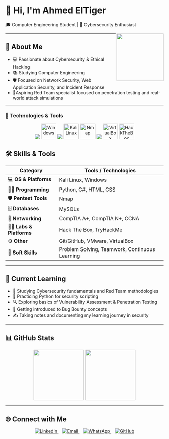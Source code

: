 # 👋 Hi, I'm Ahmed ElTiger  
🎓 Computer Engineering Student | 🔐 Cybersecurity Enthusiast

<img src="[https://media.giphy.com/media/ML15sUZFNyMy0Yv55m/giphy.gif](https://media2.giphy.com/media/v1.Y2lkPTc5MGI3NjExZG9ybjF0amt3cm83OXdvMDdibDBsODc1a2EwdjlscTRja2VsYnRmMyZlcD12MV9pbnRlcm5hbF9naWZfYnlfaWQmY3Q9Zw/XFPYCjIZw0MiBXY4dP/giphy.gif)" width="150px" align="right"/>



---

## 🔎 About Me  
- 💻 Passionate about Cybersecurity & Ethical Hacking  
- 📚 Studying Computer Engineering   
- 🛡 Focused on Network Security, Web Application Security, and Incident Response  
- 🎯Aspiring Red Team specialist focused on penetration testing and real-world attack simulations 



---


### 🔧 Technologies & Tools 
  

<p align="center">
  <!-- Programming -->
  <img src="https://skillicons.dev/icons?i=python" />

  <!-- OS & Platforms -->
  
  <img src="https://raw.githubusercontent.com/tandpfun/skill-icons/main/icons/Windows-Dark.svg" width="48" height="48" alt="Windows"/>

  <!-- Databases -->
  <img src="https://skillicons.dev/icons?i=mysql" />

  <!-- Security Tools -->
  <img src="https://www.kali.org/images/kali-dragon-icon.svg" width="48" height="48" alt="Kali Linux"/>
  <img src="https://nmap.org/images/sitelogo-nmap.svg" width="48" height="48" alt="Nmap"/>

  <!-- Version Control -->
  <img src="https://skillicons.dev/icons?i=git" />

  <!-- Virtualization -->
  <img src="https://www.vectorlogo.zone/logos/virtualbox/virtualbox-icon.svg" width="48" height="48" alt="VirtualBox"/>

  <!-- Platforms -->
  <img src="https://avatars.githubusercontent.com/u/50994705?s=200&v=4" width="48" height="48" alt="HackTheBox"/>
</p>





## 🛠 Skills & Tools  

| **Category**       | **Tools / Technologies** |
|---------------------|---------------------------|
| 💻 **OS & Platforms** | Kali Linux, Windows |
| 👨‍💻 **Programming**    | Python, C#, HTML, CSS |
| 🛡 **Pentest Tools**  | Nmap |
| 🗄️ **Databases**      | MySQLs |
| 📡 **Networking**     |  CompTIA A+, CompTIA N+, CCNA |
| 🏴‍☠️ **Labs & Platforms** | Hack The Box, TryHackMe |
| ⚙️ **Other**          | Git/GitHub, VMware, VirtualBox |
| 🤝 **Soft Skills**    | Problem Solving, Teamwork, Continuous Learning |


---

## 🚀 Current Learning  
- 📖 Studying Cybersecurity fundamentals and Red Team methodologies  
- 🔧 Practicing Python for security scripting  
- 🔍 Exploring basics of Vulnerability Assessment & Penetration Testing  
- 🐞 Getting introduced to Bug Bounty concepts  
- ✍️ Taking notes and documenting my learning journey in security  


---

## 📊 GitHub Stats  

<p align="center">
  <img src="https://github-readme-stats.vercel.app/api?username=ahmedeltiger201&show_icons=true&theme=radical" height="160"/>
  <img src="https://github-readme-stats.vercel.app/api/top-langs/?username=ahmedeltiger201&layout=compact&theme=radical" height="160"/>
</p>

---

## 🌐 Connect with Me  
<p align="center">
  <a href="https://www.linkedin.com/in/ahmed-mohamed-216043319" target="_blank">
    <img src="https://img.shields.io/badge/LinkedIn-blue?style=for-the-badge&logo=linkedin" alt="LinkedIn"/>
  </a>
  &nbsp;&nbsp;
  <a href="mailto:ahmedmohamed45678hg@gmail.com" target="_blank">
    <img src="https://img.shields.io/badge/Email-D14836?style=for-the-badge&logo=gmail&logoColor=white" alt="Email"/>
  </a>
  &nbsp;&nbsp;
  <a href="https://wa.me/201097519637" target="_blank">
    <img src="https://img.shields.io/badge/WhatsApp-25D366?style=for-the-badge&logo=whatsapp&logoColor=white" alt="WhatsApp"/>
  </a>
  &nbsp;&nbsp;
  <a href="https://github.com/ahmedmohamed" target="_blank">
    <img src="https://img.shields.io/badge/GitHub-181717?style=for-the-badge&logo=github&logoColor=white" alt="GitHub"/>
  </a>
</p>




